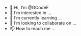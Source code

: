 - 👋 Hi, I’m @GCodeE
- 👀 I’m interested in ...
- 🌱 I’m currently learning ...
- 💞️ I’m looking to collaborate on ...
- 📫 How to reach me ...

<!---
GCodeE/GCodeE is a ✨ special ✨ repository because its `README.md` (this file) appears on your GitHub profile.
You can click the Preview link to take a look at your changes.
--->
